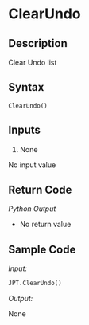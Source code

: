 # ClearUndo

## Description

Clear Undo list

## Syntax

`ClearUndo()`

## Inputs

1. None

No input value

## Return Code

_Python Output_

- No return value

## Sample Code

_Input:_

```python
JPT.ClearUndo()
```

_Output:_

None
